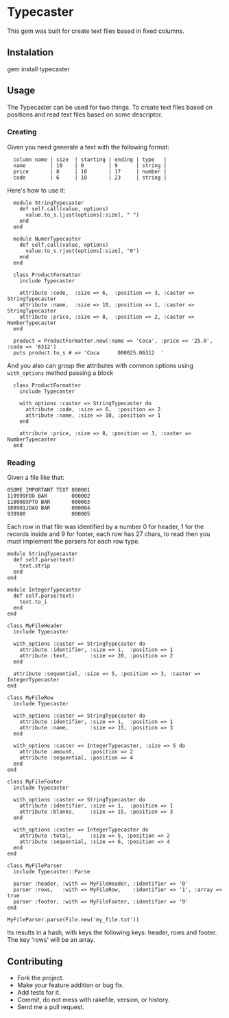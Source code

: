 # Typecaster

This gem was built for create text files based in fixed columns.

## Instalation

  gem install typecaster

## Usage

The Typecaster can be used for two things. To create text files based on positions and read text files based on some descriptor.

### Creating

Given you need generate a text with the following format:
```
  column name | size  | starting | ending | type   |
  name        | 10    | 0        | 9      | string |
  price       | 8     | 10       | 17     | number |
  code        | 6     | 18       | 23     | string |
```
Here's how to use it:
```
  module StringTypecaster
    def self.call(value, options)
      value.to_s.ljust(options[:size], " ")
    end
  end

  module NumerTypecaster
    def self.call(value, options)
      value.to_s.rjust(options[:size], "0")
    end
  end

  class ProductFormatter
    include Typecaster

    attribute :code,  :size => 6,  :position => 3, :caster => StringTypecaster
    attribute :name,  :size => 10, :position => 1, :caster => StringTypecaster
    attribute :price, :size => 8,  :position => 2, :caster => NumberTypecaster
  end

  product = ProductFormatter.new(:name => 'Coca', :price => '25.0', :code => '6312')
  puts product.to_s # => 'Coca      000025.06312  '
```

And you also can group the attributes with common options using `with_options` method passing a block
```
  class ProductFormatter
    include Typecaster

    with_options :caster => StringTypecaster do
      attribute :code, :size => 6,  :position => 2
      attribute :name, :size => 10, :position => 1
    end

    attribute :price, :size => 8, :position => 3, :caster => NumberTypecaster
  end
```

### Reading

Given a file like that:

```
0SOME IMPORTANT TEXT 000001
119999FOO BAR        000002
110000XPTO BAR       000003
109901JOAO BAR       000004
939900               000005
```

Each row in that file was identified by a number 0 for header, 1 for the records inside and 9 for footer, each row has 27 chars, to read then you must implement the parsers for each row type.

```
module StringTypecaster
  def self.parse(text)
    text.strip
  end
end

module IntegerTypecaster
  def self.parse(text)
    text.to_i
  end
end

class MyFileHeader
  include Typecaster

  with_options :caster => StringTypecaster do
    attribute :identifier, :size => 1,  :position => 1
    attribute :text,       :size => 20, :position => 2
  end

  attribute :sequential, :size => 5, :position => 3, :caster => IntegerTypecaster
end

class MyFileRow
  include Typecaster

  with_options :caster => StringTypecaster do
    attribute :identifier, :size => 1,  :position => 1
    attribute :name,       :size => 15, :position => 3
  end

  with_options :caster => IntegerTypecaster, :size => 5 do
    attribute :amount,     :position => 2
    attribute :sequential, :position => 4
  end
end

class MyFileFooter
  include Typecaster

  with_options :caster => StringTypecaster do
    attribute :identifier, :size => 1,  :position => 1
    attribute :blanks,     :size => 15, :position => 3
  end

  with_options :caster => IntegerTypecaster do
    attribute :total,      :size => 5, :position => 2
    attribute :sequential, :size => 6, :position => 4
  end
end

class MyFileParser
  include Typecaster::Parse

  parser :header, :with => MyFileHeader, :identifier => '0'
  parser :rows,   :with => MyFileRow,    :identifier => '1', :array => true
  parser :footer, :with => MyFileFooter, :identifier => '9'
end

MyFileParser.parse(File.new('my_file.txt'))
```

Its results in a hash, with keys the following keys: header, rows and footer. The key 'rows' will be an array.

## Contributing

* Fork the project.
* Make your feature addition or bug fix.
* Add tests for it.
* Commit, do not mess with rakefile, version, or history.
* Send me a pull request.
